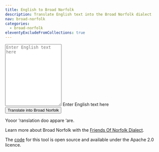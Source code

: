 ```yaml
---
title: English to Broad Norfolk
description: Translate English text into the Broad Norfolk dialect
nav: broad-norfolk
categories:
  - broad-norfolk
eleventyExcludeFromCollections: true
---
```

<script src="https://cdn.jsdelivr.net/gh/lovell/broad-norfolk@master/bn.min.js"></script>

<form action="#" method="GET" name="broadNorfolkForm">
    <div class="form-floating">
        <textarea class="form-control" placeholder="Enter English text here" id="fromEnglish" style="height: 200px"></textarea>
        <label for="fromEnglish">Enter English text here</label>
    </div>
    <div class="pt-2">
        <button type="button" class="btn btn-primary" id="translateButton">Translate into Broad Norfolk</button>
    </div>
</form>

<div id="toBroadNorfolk" class="p-3 m-3 bg-light text-dark border col-8">Yooor &#8216;ranslation doo appare &#8216;are.</div>

<script>
    document
        .getElementById("translateButton")
        .addEventListener("click", function () {
            const en = document.getElementById("fromEnglish").value;
            const bn = broadNorfolk.translatePhrase(en);
 	 		document.getElementById("toBroadNorfolk").innerHTML = bn;
        });
</script>

<p class="text-muted">Learn more about Broad Norfolk with the <a href="http://www.norfolkdialect.com/" target="_blank">Friends Of Norfolk Dialect</a>.</p>

<p class="text-muted">The <a href="https://github.com/lovell/broad-norfolk" target="_blank">code</a> for this tool is open source and available under the Apache 2.0 licence.</p>
